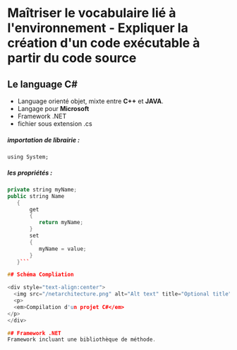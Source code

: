 # Maîtriser le vocabulaire lié à l'environnement - Expliquer la création d'un code exécutable à partir du code source

## Le language C\# #

* Language orienté objet, mixte entre **C++** et **JAVA**.
* Langage pour **Microsoft**
* Framework .NET
* fichier sous extension .cs

##### importation de librairie :
`using System;`

##### les propriétés :

```C++
private string myName;
public string Name
   {
       get
       {
          return myName;
       }
       set
       {
          myName = value;
       }
   }```

## Schéma Compliation

<div style="text-align:center">
  <img src="/netarchitecture.png" alt="Alt text" title="Optional title">
  <p>
  <em>Compilation d'un projet C#</em>
</p>
</div>

## Framework .NET
Framework incluant une bibliothèque de méthode.
